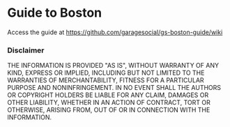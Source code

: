 Guide to Boston
===============

Access the guide at https://github.com/garagesocial/gs-boston-guide/wiki

### Disclaimer
THE INFORMATION IS PROVIDED "AS IS", WITHOUT WARRANTY OF ANY KIND, EXPRESS OR
IMPLIED, INCLUDING BUT NOT LIMITED TO THE WARRANTIES OF MERCHANTABILITY,
FITNESS FOR A PARTICULAR PURPOSE AND NONINFRINGEMENT. IN NO EVENT SHALL THE
AUTHORS OR COPYRIGHT HOLDERS BE LIABLE FOR ANY CLAIM, DAMAGES OR OTHER
LIABILITY, WHETHER IN AN ACTION OF CONTRACT, TORT OR OTHERWISE, ARISING FROM,
OUT OF OR IN CONNECTION WITH THE INFORMATION.
